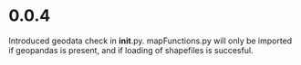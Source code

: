 # 0.0.4
Introduced geodata check in __init__.py. mapFunctions.py will only be imported if geopandas is present, and if loading of shapefiles is succesful.

